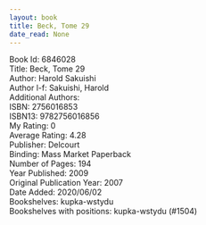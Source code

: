 ```yaml
---
layout: book
title: Beck, Tome 29
date_read: None
---
```


Book Id: 6846028<br />
Title: Beck, Tome 29<br />
Author: Harold Sakuishi<br />
Author l-f: Sakuishi, Harold<br />
Additional Authors: <br />
ISBN: 2756016853<br />
ISBN13: 9782756016856<br />
My Rating: 0<br />
Average Rating: 4.28<br />
Publisher: Delcourt<br />
Binding: Mass Market Paperback<br />
Number of Pages: 194<br />
Year Published: 2009<br />
Original Publication Year: 2007<br />
Date Added: 2020/06/02<br />
Bookshelves: kupka-wstydu<br />
Bookshelves with positions: kupka-wstydu (#1504)<br />

